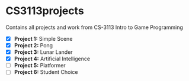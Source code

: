 # CS3113projects
Contains all projects and work from CS-3113 Intro to Game Programming

- [x] **Project 1:** Simple Scene
- [x] **Project 2:** Pong
- [x] **Project 3:** Lunar Lander
- [x] **Project 4:** Artificial Intelligence
- [ ] **Project 5:** Platformer
- [ ] **Project 6:** Student Choice
